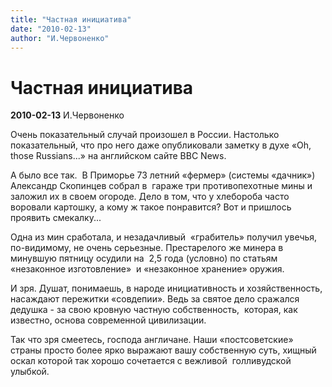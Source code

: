 ```yaml
---
title: "Частная инициатива"
date: "2010-02-13"
author: "И.Червоненко"
---
```


# Частная инициатива

**2010-02-13** И.Червоненко

Очень показательный случай произошел в России. Настолько показательный, что про него даже опубликовали заметку в духе «Oh, those Russians...» на английском сайте BBC News. 

А было все так.  В Приморье 73 летний «фермер» (системы «дачник») Александр Скопинцев собрал в  гараже три противопехотные мины и заложил их в своем огороде. Дело в том, что у хлебороба часто воровали картошку, а кому ж такое понравится? Вот и пришлось проявить смекалку...

Одна из мин сработала, и незадачливый  «грабитель» получил увечья, по-видимому, не очень серьезные. Престарелого же минера в минувшую пятницу осудили на  2,5 года (условно) по статьям «незаконное изготовление»  и «незаконное хранение» оружия.

И зря. Душат, понимаешь, в народе инициативность и хозяйственность, насаждают пережитки «совдепии». Ведь за святое дело сражался дедушка - за свою кровную частную собственность,  которая, как известно, основа современной цивилизации.

Так что зря смеетесь, господа англичане. Наши «постсоветские» страны просто более ярко выражают вашу собственную суть, хищный оскал которой так хорошо сочетается с вежливой  голливудской улыбкой.